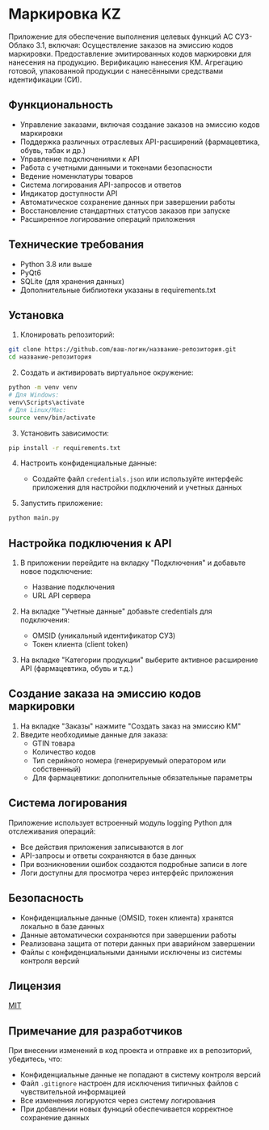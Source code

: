 # Маркировка KZ

Приложение для обеспечение выполнения целевых функций АС СУЗ-Облако 3.1, включая:
Осуществление заказов на эмиссию кодов маркировки.
Предоставление эмитированных кодов маркировки для нанесения на продукцию.
Верификацию нанесения КМ.
Агрегацию готовой, упакованной продукции с нанесёнными средствами идентификации (СИ).

## Функциональность

- Управление заказами, включая создание заказов на эмиссию кодов маркировки
- Поддержка различных отраслевых API-расширений (фармацевтика, обувь, табак и др.)
- Управление подключениями к API
- Работа с учетными данными и токенами безопасности
- Ведение номенклатуры товаров
- Система логирования API-запросов и ответов
- Индикатор доступности API
- Автоматическое сохранение данных при завершении работы
- Восстановление стандартных статусов заказов при запуске
- Расширенное логирование операций приложения

## Технические требования

- Python 3.8 или выше
- PyQt6
- SQLite (для хранения данных)
- Дополнительные библиотеки указаны в requirements.txt

## Установка

1. Клонировать репозиторий:
```bash
git clone https://github.com/ваш-логин/название-репозитория.git
cd название-репозитория
```

2. Создать и активировать виртуальное окружение:
```bash
python -m venv venv
# Для Windows:
venv\Scripts\activate
# Для Linux/Mac:
source venv/bin/activate
```

3. Установить зависимости:
```bash
pip install -r requirements.txt
```

4. Настроить конфиденциальные данные:
   - Создайте файл `credentials.json` или используйте интерфейс приложения для настройки подключений и учетных данных

5. Запустить приложение:
```bash
python main.py
```

## Настройка подключения к API

1. В приложении перейдите на вкладку "Подключения" и добавьте новое подключение:
   - Название подключения
   - URL API сервера

2. На вкладке "Учетные данные" добавьте credentials для подключения:
   - OMSID (уникальный идентификатор СУЗ)
   - Токен клиента (client token)

3. На вкладке "Категории продукции" выберите активное расширение API (фармацевтика, обувь и т.д.)

## Создание заказа на эмиссию кодов маркировки

1. На вкладке "Заказы" нажмите "Создать заказ на эмиссию КМ"
2. Введите необходимые данные для заказа:
   - GTIN товара
   - Количество кодов
   - Тип серийного номера (генерируемый оператором или собственный)
   - Для фармацевтики: дополнительные обязательные параметры

## Система логирования

Приложение использует встроенный модуль logging Python для отслеживания операций:
- Все действия приложения записываются в лог
- API-запросы и ответы сохраняются в базе данных
- При возникновении ошибок создаются подробные записи в логе
- Логи доступны для просмотра через интерфейс приложения

## Безопасность

- Конфиденциальные данные (OMSID, токен клиента) хранятся локально в базе данных
- Данные автоматически сохраняются при завершении работы
- Реализована защита от потери данных при аварийном завершении
- Файлы с конфиденциальными данными исключены из системы контроля версий

## Лицензия

[MIT](LICENSE)

## Примечание для разработчиков

При внесении изменений в код проекта и отправке их в репозиторий, убедитесь, что:
- Конфиденциальные данные не попадают в систему контроля версий
- Файл `.gitignore` настроен для исключения типичных файлов с чувствительной информацией
- Все изменения логируются через систему логирования
- При добавлении новых функций обеспечивается корректное сохранение данных 